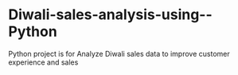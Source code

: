 # Diwali-sales-analysis-using--Python
 Python project is for Analyze Diwali sales data to improve customer experience and sales
